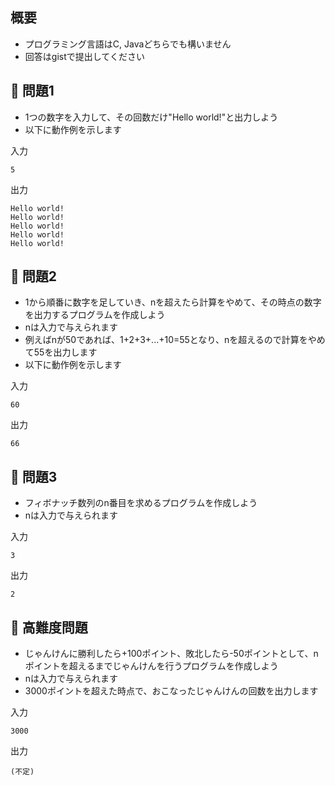 ## 概要

- プログラミング言語はC, Javaどちらでも構いません
- 回答はgistで提出してください

## :turtle: 問題1

- 1つの数字を入力して、その回数だけ"Hello world!"と出力しよう
- 以下に動作例を示します

入力

```
5
```

出力

```
Hello world!
Hello world!
Hello world!
Hello world!
Hello world!
```

## :dog: 問題2

- 1から順番に数字を足していき、nを超えたら計算をやめて、その時点の数字を出力するプログラムを作成しよう
- nは入力で与えられます
- 例えばnが50であれば、1+2+3+...+10=55となり、nを超えるので計算をやめて55を出力します
- 以下に動作例を示します

入力

```
60
```

出力

```
66
```

## :bear: 問題3

- フィボナッチ数列のn番目を求めるプログラムを作成しよう
- nは入力で与えられます

入力

```
3
```

出力

```
2
```

## :whale: 高難度問題

- じゃんけんに勝利したら+100ポイント、敗北したら-50ポイントとして、nポイントを超えるまでじゃんけんを行うプログラムを作成しよう
- nは入力で与えられます
- 3000ポイントを超えた時点で、おこなったじゃんけんの回数を出力します

入力

```
3000
```

出力

```
(不定)
```
